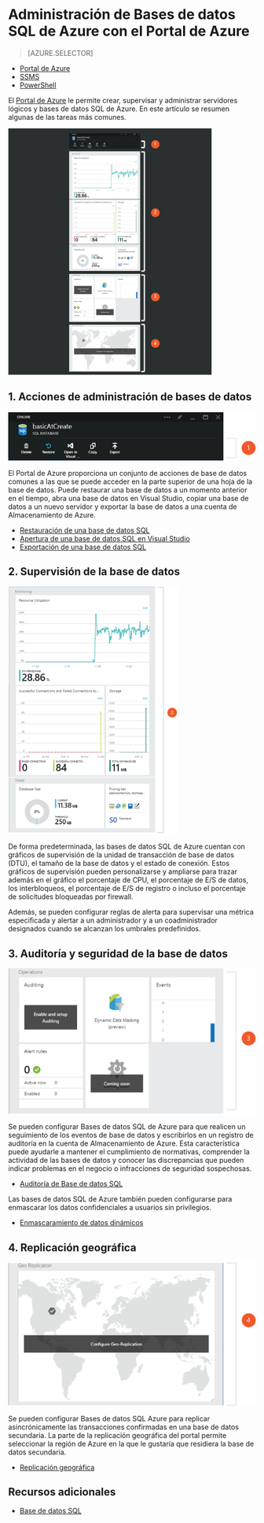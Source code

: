 <properties
	pageTitle="Administración de bases de datos SQL de Azure con el Portal de Azure"
	description="Aprenda a usar el Portal de Azure para administrar una base de datos relacional en la nube mediante el Portal de Azure."
	services="sql-database"
	documentationCenter=""
	authors="stevestein"
	manager="jhubbard"
	editor=""/>

<tags
	ms.service="sql-database"
	ms.devlang="NA"
	ms.workload="data-management"
	ms.topic="article"
	ms.tgt_pltfrm="NA"
	ms.date="05/20/2016"
	ms.author="sstein"/>


# Administración de Bases de datos SQL de Azure con el Portal de Azure


> [AZURE.SELECTOR]
- [Portal de Azure](sql-database-manage-portal.md)
- [SSMS](sql-database-manage-azure-ssms.md)
- [PowerShell](sql-database-command-line-tools.md)

El [Portal de Azure](https://portal.azure.com/) le permite crear, supervisar y administrar servidores lógicos y bases de datos SQL de Azure. En este artículo se resumen algunas de las tareas más comunes.

![Información general de la base de datos](./media/sql-database-manage-portal/sqldatabase_annotated.png)

## 1\. Acciones de administración de bases de datos

![Acciones de administración de bases de datos](./media/sql-database-manage-portal/sqldatabase_actions.png)

El Portal de Azure proporciona un conjunto de acciones de base de datos comunes a las que se puede acceder en la parte superior de una hoja de la base de datos. Puede restaurar una base de datos a un momento anterior en el tiempo, abra una base de datos en Visual Studio, copiar una base de datos a un nuevo servidor y exportar la base de datos a una cuenta de Almacenamiento de Azure.

- [Restauración de una base de datos SQL](sql-database-user-error-recovery.md)
- [Apertura de una base de datos SQL en Visual Studio](sql-database-connect-query.md)
- [Exportación de una base de datos SQL](sql-database-export.md)

## 2\. Supervisión de la base de datos

![Supervisión de la base de datos](./media/sql-database-manage-portal/sqldatabase_monitoring.png)

De forma predeterminada, las bases de datos SQL de Azure cuentan con gráficos de supervisión de la unidad de transacción de base de datos (DTU), el tamaño de la base de datos y el estado de conexión. Estos gráficos de supervisión pueden personalizarse y ampliarse para trazar además en el gráfico el porcentaje de CPU, el porcentaje de E/S de datos, los interbloqueos, el porcentaje de E/S de registro o incluso el porcentaje de solicitudes bloqueadas por firewall.

Además, se pueden configurar reglas de alerta para supervisar una métrica especificada y alertar a un administrador y a un coadministrador designados cuando se alcanzan los umbrales predefinidos.

## 3\. Auditoría y seguridad de la base de datos

![Seguridad de la base de datos](./media/sql-database-manage-portal/sqldatabase_security.png)

Se pueden configurar Bases de datos SQL de Azure para que realicen un seguimiento de los eventos de base de datos y escribirlos en un registro de auditoría en la cuenta de Almacenamiento de Azure. Esta característica puede ayudarle a mantener el cumplimiento de normativas, comprender la actividad de las bases de datos y conocer las discrepancias que pueden indicar problemas en el negocio o infracciones de seguridad sospechosas.

- [Auditoría de Base de datos SQL](sql-database-auditing-get-started.md)

Las bases de datos SQL de Azure también pueden configurarse para enmascarar los datos confidenciales a usuarios sin privilegios.

- [Enmascaramiento de datos dinámicos](sql-database-dynamic-data-masking-get-started.md)


## 4\. Replicación geográfica

![Replicación geográfica](./media/sql-database-manage-portal/sqldatabase_georeplication.png)

Se pueden configurar Bases de datos SQL Azure para replicar asincrónicamente las transacciones confirmadas en una base de datos secundaria. La parte de la replicación geográfica del portal permite seleccionar la región de Azure en la que le gustaría que residiera la base de datos secundaria.

- [Replicación geográfica](sql-database-geo-replication-overview.md)



## Recursos adicionales

- [Base de datos SQL](sql-database-technical-overview.md)

<!---HONumber=AcomDC_0608_2016-->